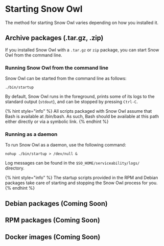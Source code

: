 # Starting Snow Owl

The method for starting Snow Owl varies depending on how you installed it.

## Archive packages (.tar.gz, .zip)

If you installed Snow Owl with a `.tar.gz` or `zip` package, you can start Snow Owl from the command line.

### Running Snow Owl from the command line

Snow Owl can be started from the command line as follows:

```
./bin/startup
```

By default, Snow Owl runs in the foreground, prints some of its logs to the standard output (`stdout`), and can be stopped by pressing `Ctrl-C`.

{% hint style="info" %}
All scripts packaged with Snow Owl assume that Bash is available at /bin/bash. As such, Bash should be available at this path either directly or via a symbolic link.
{% endhint %}

### Running as a daemon

To run Snow Owl as a daemon, use the following command:

```
nohup ./bin/startup > /dev/null &
```

Log messages can be found in the `$SO_HOME/serviceability/logs/` directory.

{% hint style="info" %}
The startup scripts provided in the RPM and Debian packages take care of starting and stopping the Snow Owl process for you.
{% endhint %}

## Debian packages (Coming Soon)

## RPM packages (Coming Soon)

## Docker images (Coming Soon)